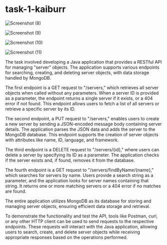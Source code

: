 # task-1-kaiburr



![Screenshot (8)](https://github.com/rohith9876/task-1-kaiburr/assets/62980822/adf7239a-7409-4c19-980c-2c986475c93a)

![Screenshot (9)](https://github.com/rohith9876/task-1-kaiburr/assets/62980822/3ee1fad0-173b-419d-8b34-af45b44ec12c)

![Screenshot (10)](https://github.com/rohith9876/task-1-kaiburr/assets/62980822/116f7de9-5f77-4a2c-b9be-6257ab3ef0dd)

![Screenshot (11)](https://github.com/rohith9876/task-1-kaiburr/assets/62980822/e733f4ee-0ded-4d19-8ed3-9047eb71c0f8)



The task involved developing a Java application that provides a RESTful API for managing "server" objects. The application supports various endpoints for searching, creating, and deleting server objects, with data storage handled by MongoDB.

The first endpoint is a GET request to "/servers," which retrieves all server objects when called without any parameters. When a server ID is provided as a parameter, the endpoint returns a single server if it exists, or a 404 error if not found. This endpoint allows users to fetch a list of all servers or retrieve a specific server by its ID.

The second endpoint, a PUT request to "/servers," enables users to create a new server by sending a JSON-encoded message body containing server details. The application parses the JSON data and adds the server to the MongoDB database. This endpoint supports the creation of server objects with attributes like name, ID, language, and framework.

The third endpoint is a DELETE request to "/servers/{id}," where users can delete a server by specifying its ID as a parameter. The application checks if the server exists and, if found, removes it from the database.

The fourth endpoint is a GET request to "/servers/findByName/{name}," which searches for servers by name. Users provide a search string as a parameter, and the application looks for server names containing that string. It returns one or more matching servers or a 404 error if no matches are found.

The entire application utilizes MongoDB as its database for storing and managing server objects, ensuring efficient data storage and retrieval.

To demonstrate the functionality and test the API, tools like Postman, curl, or any other HTTP client can be used to send requests to the respective endpoints. These requests will interact with the Java application, allowing users to search, create, and delete server objects while receiving appropriate responses based on the operations performed.
